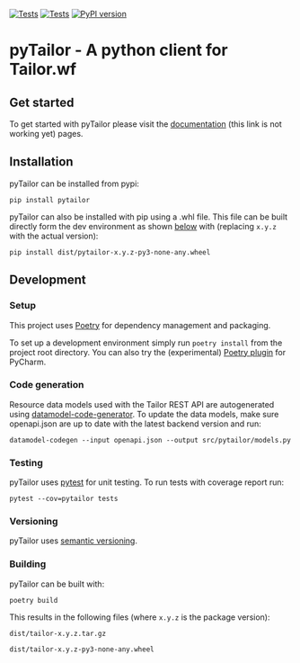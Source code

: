 [![Tests](https://github.com/entailor/pytailor/workflows/Tests/badge.svg)](https://github.com/entailor/pytailor/actions?workflow=Tests)
[![Tests](https://github.com/entailor/pytailor/workflows/Release/badge.svg)](https://github.com/entailor/pytailor/actions?workflow=Release)
[![PyPI version](https://badge.fury.io/py/pytailor.svg)](https://badge.fury.io/py/pytailor)

# pyTailor - A python client for Tailor.wf

## Get started
To get started with pyTailor please visit the [documentation]() (this link is not working
yet) pages.

## Installation

pyTailor can be installed from pypi:

`pip install pytailor`

pyTailor can also be installed with pip using a .whl file. This file can be
built directly form the dev environment as shown [below](#building) with (replacing `x.y.z`
with the actual version):

`pip install dist/pytailor-x.y.z-py3-none-any.wheel`

## Development

### Setup
This project uses [Poetry](https://python-poetry.org/docs/) for dependency management and
packaging.

To set up a development environment simply run `poetry install` from the project root
directory. You can also try the (experimental)
[Poetry plugin](https://koxudaxi.github.io/poetry-pycharm-plugin/) for PyCharm.

### Code generation
Resource data models used with the Tailor REST API are autogenerated using
[datamodel-code-generator](https://github.com/koxudaxi/datamodel-code-generator).
To update the data models, make sure openapi.json are up to date with the latest backend
version and run:

`datamodel-codegen --input openapi.json --output src/pytailor/models.py`

### Testing
pyTailor uses [pytest](https://docs.pytest.org/en/stable/) for unit testing. To run tests
with coverage report run:
 
`pytest --cov=pytailor tests`

### Versioning

pyTailor uses [semantic versioning](https://semver.org/spec/v2.0.0.html).

### Building
pyTailor can be built with:

`poetry build`

This results in the following files (where `x.y.z` is the package version):

`dist/tailor-x.y.z.tar.gz`

`dist/tailor-x.y.z-py3-none-any.wheel`


